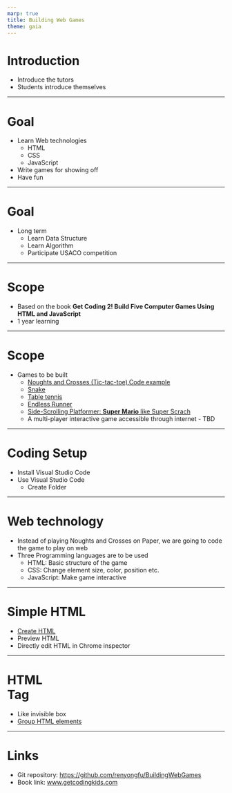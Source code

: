```yaml
---
marp: true
title: Building Web Games
theme: gaia
---
```


# Introduction
- Introduce the tutors
- Students introduce themselves
---

# Goal
- Learn Web technologies
  - HTML
  - CSS
  - JavaScript
- Write games for showing off
- Have fun
---
# Goal
- Long term
  - Learn Data Structure
  - Learn Algorithm
  - Participate USACO competition
---

# Scope
- Based on the book **Get Coding 2! Build Five Computer Games Using HTML and JavaScript**
- 1 year learning
---

# Scope
- Games to be built
  - [Noughts and Crosses (Tic-tac-toe)](https://www.youtube.com/watch?v=5SdW0_wTX5c),[Code example](../../Code/noughtsAndCrosses/noughts2.html)
  - [Snake](./res/snake.gif)
  - [Table tennis](../../Code/mission_3_table_tennis/tableTennis.html)
  - [Endless Runner](../../Code/mission_4_endless_running/endless_running.html)
  - [Side-Scrolling Platformer: **Super Mario** like Super Scrach](../../Code/mission_5_super_scratch/super_scratch.html)
  - A multi-player interactive game accessible through internet - TBD
---

# Coding Setup
- Install Visual Studio Code
- Use Visual Studio Code
  - Create Folder
---

# Web technology
- Instead of playing Noughts and Crosses on Paper, we are going to code the game to play on web
- Three Programming languages are to be used
  - HTML: Basic structure of the game
  - CSS: Change element size, color, position etc.
  - JavaScript: Make game interactive
---

# Simple HTML
  - [Create HTML](res/simplePage.html)
  - Preview HTML
  - Directly edit HTML in Chrome inspector
---

# HTML<div> Tag
- Like invisible box
- [Group HTML elements](./res/divPage.html)

---

# Links
- Git repository: https://github.com/renyongfu/BuildingWebGames
- Book link: www.getcodingkids.com
